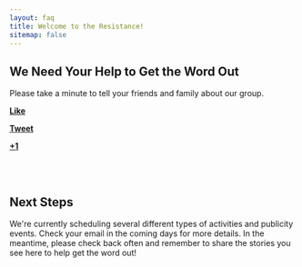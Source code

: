 ```yaml
---
layout: faq
title: Welcome to the Resistance!
sitemap: false
---
```


## We Need Your Help to Get the Word Out

Please take a minute to tell your friends and family about our group.

<a href="https://www.facebook.com/dialog/feed?app_id=238823876266270&amp;display=popup&amp;caption=%20&amp;link=https%3A%2F%2Factionnetwork.org%2Fforms%2Fsign-up-to-get-involved-5%3Fsource%3Dfacebook%26&amp;redirect_uri=https%3A%2F%2Factionnetwork.org%2Fforms%2Fsign-up-to-get-involved-5/thankyou&amp;name=Sign+up+to+get+involved&amp;description=++Complete+this+form+and+you+will+get+an+immediate+set+of+instructions+from+us+on+how+to+start+taking+action+on+removing+Barbara+Comstock+today%21+&amp;picture=https%3A%2F%2Fcan2-prod.s3.amazonaws.com%2Fforms%2Fphotos%2F000%2F305%2F907%2Fnormal%2Fdumpcomstock-logo-preview.png" onclick="window.open('https://www.facebook.com/dialog/feed?app_id=238823876266270&amp;display=popup&amp;caption=%20&amp;link=https%3A%2F%2Factionnetwork.org%2Fforms%2Fsign-up-to-get-involved-5%3Fsource%3Dfacebook%26&amp;redirect_uri=https%3A%2F%2Factionnetwork.org%2Fforms%2Fsign-up-to-get-involved-5/thankyou&amp;name=Sign+up+to+get+involved&amp;description=++Complete+this+form+and+you+will+get+an+immediate+set+of+instructions+from+us+on+how+to+start+taking+action+on+removing+Barbara+Comstock+today%21+&amp;picture=https%3A%2F%2Fcan2-prod.s3.amazonaws.com%2Fforms%2Fphotos%2F000%2F305%2F907%2Fnormal%2Fdumpcomstock-logo-preview.png','facebook','width=450,height=300,left='+(screen.availWidth/2-375)+',top='+(screen.availHeight/2-150)+'');return false;" class="share_button share-facebook left mr15 "><span><strong>Like</strong></span></a>

<a href="https://twitter.com/intent/tweet?text=Just+signed+up+with+%40dumpcomstock+to+flip+VA-10.+You+can+join+me+here%3A+https%3A%2F%2Factionnetwork.org%2Fforms%2Fsign-up-to-get-involved-5%3Fsource%3Dtwitter%26" onclick="window.open('https://twitter.com/intent/tweet?text=Just+signed+up+with+%40dumpcomstock+to+flip+VA-10.+You+can+join+me+here%3A+https%3A%2F%2Factionnetwork.org%2Fforms%2Fsign-up-to-get-involved-5%3Fsource%3Dtwitter%26','twitter','width=450,height=300,left='+(screen.availWidth/2-375)+',top='+(screen.availHeight/2-150)+'');return false;" class="share_button share-twitter left mr15 "><span><strong>Tweet</strong></span></a>

<a href="https://plus.google.com/share?url=https://actionnetwork.org/forms/sign-up-to-get-involved-5?source=gplus&amp;" onclick="window.open('https://plus.google.com/share?url=https://actionnetwork.org/forms/sign-up-to-get-involved-5?source=gplus&amp;','gplusshare','width=450,height=300,left='+(screen.availWidth/2-375)+',top='+(screen.availHeight/2-150)+'');return false;" class="share_button share-google left "><span><strong>+1</strong></span></a>

<br/><br/>

## Next Steps

We're currently scheduling several different types of activities and publicity events. Check your email in the coming days for more details. In the meantime, please check back often and remember to share the stories you see here to help get the word out!
